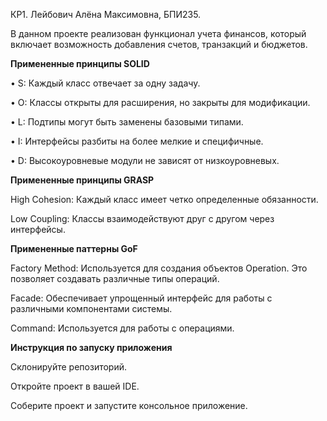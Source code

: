 КР1. Лейбович Алёна Максимовна, БПИ235.

В данном проекте реализован функционал учета финансов, который включает возможность добавления счетов, транзакций и бюджетов.

**Примененные принципы SOLID**

• S: Каждый класс отвечает за одну задачу.

• O: Классы открыты для расширения, но закрыты для модификации.

• L: Подтипы могут быть заменены базовыми типами.

• I: Интерфейсы разбиты на более мелкие и специфичные.

• D: Высокоуровневые модули не зависят от низкоуровневых.

**Примененные принципы GRASP**

High Cohesion: Каждый класс имеет четко определенные обязанности.

Low Coupling: Классы взаимодействуют друг с другом через интерфейсы.

**Примененные паттерны GoF**

Factory Method: Используется для создания объектов Operation. Это позволяет создавать различные типы операций.

Facade: Обеспечивает упрощенный интерфейс для работы с различными компонентами системы.

Command: Используется для работы с операциями.

**Инструкция по запуску приложения**

Склонируйте репозиторий.

Откройте проект в вашей IDE.

Соберите проект и запустите консольное приложение.
